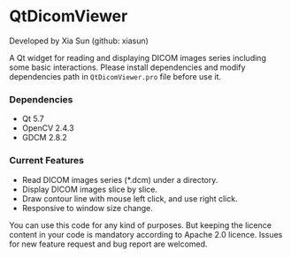 # QtDicomViewer

Developed by Xia Sun (github: xiasun)

A Qt widget for reading and displaying DICOM images series including some basic interactions.
Please install dependencies and modify dependencies path in `QtDicomViewer.pro` file before use it.

### Dependencies
 - Qt 5.7
 - OpenCV 2.4.3
 - GDCM 2.8.2

### Current Features
 - Read DICOM images series (*.dcm) under a directory.
 - Display DICOM images slice by slice.
 - Draw contour line with mouse left click, and use right click.
 - Responsive to window size change.

You can use this code for any kind of purposes. But keeping the licence content in your code is mandatory according to Apache 2.0 licence.
Issues for new feature request and bug report are welcomed.